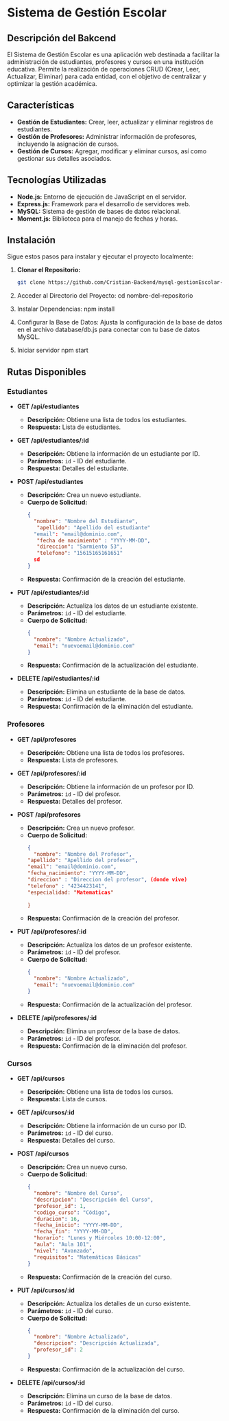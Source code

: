 # Sistema de Gestión Escolar

##   Descripción del Bakcend

El Sistema de Gestión Escolar es una aplicación web destinada a facilitar la administración de estudiantes, profesores y cursos en una institución educativa. Permite la realización de operaciones CRUD (Crear, Leer, Actualizar, Eliminar) para cada entidad, con el objetivo de centralizar y optimizar la gestión académica.

## Características

- **Gestión de Estudiantes:** Crear, leer, actualizar y eliminar registros de estudiantes.
- **Gestión de Profesores:** Administrar información de profesores, incluyendo la asignación de cursos.
- **Gestión de Cursos:** Agregar, modificar y eliminar cursos, así como gestionar sus detalles asociados.

## Tecnologías Utilizadas

- **Node.js:** Entorno de ejecución de JavaScript en el servidor.
- **Express.js:** Framework para el desarrollo de servidores web.
- **MySQL:** Sistema de gestión de bases de datos relacional.
- **Moment.js:** Biblioteca para el manejo de fechas y horas.

## Instalación

Sigue estos pasos para instalar y ejecutar el proyecto localmente:

1. **Clonar el Repositorio:**

   ```bash
   git clone https://github.com/Cristian-Backend/mysql-gestionEscolar-nodejs.git


2.  Acceder al Directorio del Proyecto:
    cd nombre-del-repositorio

3. Instalar Dependencias:
npm install

4. Configurar la Base de Datos:
Ajusta la configuración de la base de datos en el archivo database/db.js para conectar con tu base de datos MySQL.

5. Iniciar servidor
npm start




## Rutas Disponibles

### Estudiantes

- **GET /api/estudiantes**
  - **Descripción:** Obtiene una lista de todos los estudiantes.
  - **Respuesta:** Lista de estudiantes.

- **GET /api/estudiantes/:id**
  - **Descripción:** Obtiene la información de un estudiante por ID.
  - **Parámetros:** `id` - ID del estudiante.
  - **Respuesta:** Detalles del estudiante.

- **POST /api/estudiantes**
  - **Descripción:** Crea un nuevo estudiante.
  - **Cuerpo de Solicitud:**
    ```json
    {
      "nombre": "Nombre del Estudiante",
       "apellido": "Apellido del estudiante"
      "email": "email@dominio.com",
       "fecha de nacimiento" : "YYYY-MM-DD",
       "direccion": "Sarmiento 53",
       "telefono": "15615165161651"
      sd
    }
    ```
  - **Respuesta:** Confirmación de la creación del estudiante.

- **PUT /api/estudiantes/:id**
  - **Descripción:** Actualiza los datos de un estudiante existente.
  - **Parámetros:** `id` - ID del estudiante.
  - **Cuerpo de Solicitud:**
    ```json
    {
      "nombre": "Nombre Actualizado",
      "email": "nuevoemail@dominio.com"
    }
    ```
  - **Respuesta:** Confirmación de la actualización del estudiante.

- **DELETE /api/estudiantes/:id**
  - **Descripción:** Elimina un estudiante de la base de datos.
  - **Parámetros:** `id` - ID del estudiante.
  - **Respuesta:** Confirmación de la eliminación del estudiante.

### Profesores

- **GET /api/profesores**
  - **Descripción:** Obtiene una lista de todos los profesores.
  - **Respuesta:** Lista de profesores.

- **GET /api/profesores/:id**
  - **Descripción:** Obtiene la información de un profesor por ID.
  - **Parámetros:** `id` - ID del profesor.
  - **Respuesta:** Detalles del profesor.

- **POST /api/profesores**
  - **Descripción:** Crea un nuevo profesor.
  - **Cuerpo de Solicitud:**
    ```json
    {
      "nombre": "Nombre del Profesor",
    "apellido": "Apellido del profesor",
    "email": "email@dominio.com",
    "fecha_nacimiento": "YYYY-MM-DD",
    "direccion" : "Direccion del profesor", (donde vive)
    "telefono" : "4234423141",
    "especialidad: "Matematicas"
   
    }
    ```
  - **Respuesta:** Confirmación de la creación del profesor.

- **PUT /api/profesores/:id**
  - **Descripción:** Actualiza los datos de un profesor existente.
  - **Parámetros:** `id` - ID del profesor.
  - **Cuerpo de Solicitud:**
    ```json
    {
      "nombre": "Nombre Actualizado",
      "email": "nuevoemail@dominio.com"
    }
    ```
  - **Respuesta:** Confirmación de la actualización del profesor.

- **DELETE /api/profesores/:id**
  - **Descripción:** Elimina un profesor de la base de datos.
  - **Parámetros:** `id` - ID del profesor.
  - **Respuesta:** Confirmación de la eliminación del profesor.

### Cursos

- **GET /api/cursos**
  - **Descripción:** Obtiene una lista de todos los cursos.
  - **Respuesta:** Lista de cursos.

- **GET /api/cursos/:id**
  - **Descripción:** Obtiene la información de un curso por ID.
  - **Parámetros:** `id` - ID del curso.
  - **Respuesta:** Detalles del curso.

- **POST /api/cursos**
  - **Descripción:** Crea un nuevo curso.
  - **Cuerpo de Solicitud:**
    ```json
    {
      "nombre": "Nombre del Curso",
      "descripcion": "Descripción del Curso",
      "profesor_id": 1,
      "codigo_curso": "Código",
      "duracion": 16,
      "fecha_inicio": "YYYY-MM-DD",
      "fecha_fin": "YYYY-MM-DD",
      "horario": "Lunes y Miércoles 10:00-12:00",
      "aula": "Aula 101",
      "nivel": "Avanzado",
      "requisitos": "Matemáticas Básicas"
    }
    ```
  - **Respuesta:** Confirmación de la creación del curso.

- **PUT /api/cursos/:id**
  - **Descripción:** Actualiza los detalles de un curso existente.
  - **Parámetros:** `id` - ID del curso.
  - **Cuerpo de Solicitud:**
    ```json
    {
      "nombre": "Nombre Actualizado",
      "descripcion": "Descripción Actualizada",
      "profesor_id": 2
    }
    ```
  - **Respuesta:** Confirmación de la actualización del curso.

- **DELETE /api/cursos/:id**
  - **Descripción:** Elimina un curso de la base de datos.
  - **Parámetros:** `id` - ID del curso.
  - **Respuesta:** Confirmación de la eliminación del curso.
